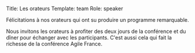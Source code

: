Title: Les orateurs
Template: team
Role: speaker

Félicitations à nos orateurs qui ont su produire un programme remarquable.

Nous invitons les orateurs à profiter des deux jours de la conférence et du dîner pour échanger avec les participants.
C'est aussi cela qui fait la richesse de la conférence Agile France.
